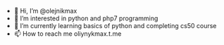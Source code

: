 - 👋 Hi, I’m @olejnikmax
- 👀 I’m interested in python and php7 programming
- 🌱 I’m currently learning basics of python and completing cs50 course
- 📫 How to reach me oliynykmax.t.me

<!---
olejnikmax/olejnikmax is a ✨ special ✨ repository because its `README.md` (this file) appears on your GitHub profile.
You can click the Preview link to take a look at your changes.
--->

